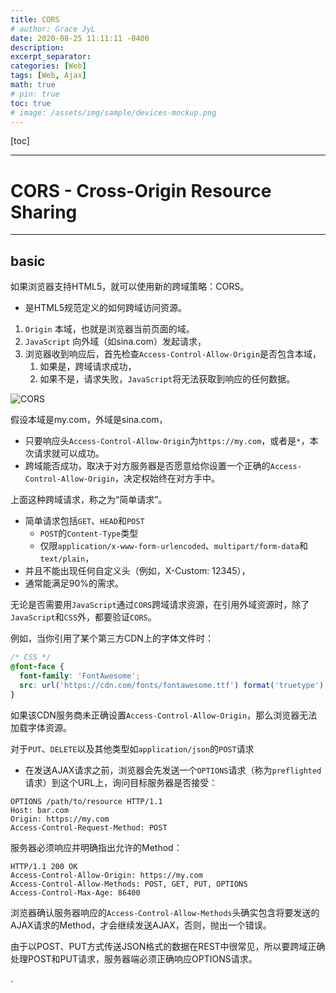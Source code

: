 ```yaml
---
title: CORS
# author: Grace JyL
date: 2020-08-25 11:11:11 -0400
description:
excerpt_separator:
categories: [Web]
tags: [Web, Ajax]
math: true
# pin: true
toc: true
# image: /assets/img/sample/devices-mockup.png
---
```


[toc]

---

# CORS - Cross-Origin Resource Sharing

---

## basic

如果浏览器支持HTML5，就可以使用新的跨域策略：CORS。
- 是HTML5规范定义的如何跨域访问资源。

1. `Origin` 本域，也就是浏览器当前页面的域。
2. `JavaScript` 向外域（如sina.com）发起请求，
3. 浏览器收到响应后，首先检查`Access-Control-Allow-Origin`是否包含本域，
   1. 如果是，跨域请求成功，
   2. 如果不是，请求失败，`JavaScript`将无法获取到响应的任何数据。

![CORS](https://i.imgur.com/xnIGLdH.png)

假设本域是my.com，外域是sina.com，
- 只要响应头`Access-Control-Allow-Origin`为`https://my.com`，或者是`*`，本次请求就可以成功。
- 跨域能否成功，取决于对方服务器是否愿意给你设置一个正确的`Access-Control-Allow-Origin`，决定权始终在对方手中。

上面这种跨域请求，称之为“简单请求”。
- 简单请求包括`GET`、`HEAD`和`POST`
  - `POST`的`Content-Type`类型
  - 仅限`application/x-www-form-urlencoded`、`multipart/form-data`和`text/plain`，
- 并且不能出现任何自定义头（例如，X-Custom: 12345），
- 通常能满足90%的需求。

无论是否需要用`JavaScript`通过`CORS`跨域请求资源，在引用外域资源时，除了`JavaScript`和`CSS`外，都要验证`CORS`。

例如，当你引用了某个第三方CDN上的字体文件时：

```css
/* CSS */
@font-face {
  font-family: 'FontAwesome';
  src: url('https://cdn.com/fonts/fontawesome.ttf') format('truetype');
}
```

如果该CDN服务商未正确设置`Access-Control-Allow-Origin`，那么浏览器无法加载字体资源。

对于`PUT`、`DELETE`以及其他类型如`application/json`的`POST`请求
- 在发送AJAX请求之前，浏览器会先发送一个`OPTIONS`请求（称为`preflighted`请求）到这个URL上，询问目标服务器是否接受：

```
OPTIONS /path/to/resource HTTP/1.1
Host: bar.com
Origin: https://my.com
Access-Control-Request-Method: POST
```
服务器必须响应并明确指出允许的Method：

```
HTTP/1.1 200 OK
Access-Control-Allow-Origin: https://my.com
Access-Control-Allow-Methods: POST, GET, PUT, OPTIONS
Access-Control-Max-Age: 86400
```

浏览器确认服务器响应的`Access-Control-Allow-Methods`头确实包含将要发送的AJAX请求的Method，才会继续发送AJAX，否则，抛出一个错误。

由于以POST、PUT方式传送JSON格式的数据在REST中很常见，所以要跨域正确处理POST和PUT请求，服务器端必须正确响应OPTIONS请求。












.
